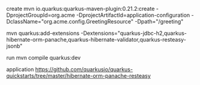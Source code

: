 create
mvn io.quarkus:quarkus-maven-plugin:0.21.2:create -DprojectGroupId=org.acme -DprojectArtifactId=application-configuration -DclassName="org.acme.config.GreetingResource" -Dpath="/greeting"

mvn quarkus:add-extensions -Dextensions="quarkus-jdbc-h2,quarkus-hibernate-orm-panache,quarkus-hibernate-validator,quarkus-resteasy-jsonb"

run
mvn compile quarkus:dev

application
https://github.com/quarkusio/quarkus-quickstarts/tree/master/hibernate-orm-panache-resteasy